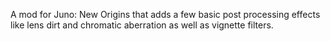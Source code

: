 A mod for Juno: New Origins that adds a few basic post processing effects like lens dirt and chromatic aberration as well as vignette filters. 
